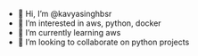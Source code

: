 - 👋 Hi, I’m @kavyasinghbsr
- 👀 I’m interested in aws, python, docker
- 🌱 I’m currently learning aws
- 💞️ I’m looking to collaborate on python projects

